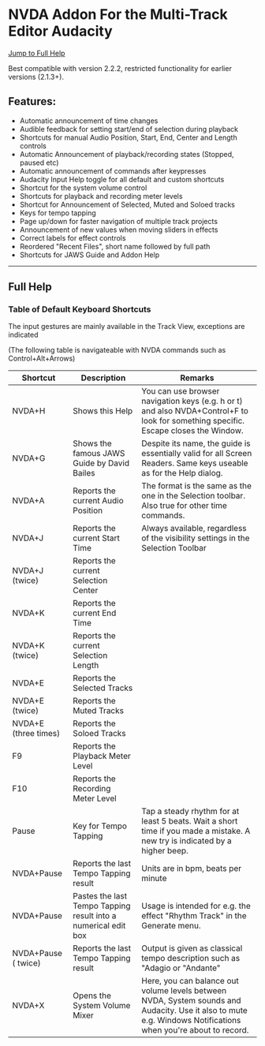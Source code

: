 # NVDA Addon For the Multi-Track Editor Audacity #
[Jump to Full Help](#full_help)

Best compatible  with  version 2.2.2, restricted functionality for earlier versions (2.1.3+).

## Features:

* Automatic announcement of time changes
* Audible feedback for setting start/end of selection during playback
* Shortcuts for manual Audio Position, Start, End, Center and Length controls
* Automatic Announcement of playback/recording states (Stopped, paused etc)
* Automatic announcement of commands after keypresses
* Audacity Input Help toggle for all default and custom shortcuts
* Shortcut for the system volume control
* Shortcuts for playback and recording meter levels
* Shortcut for Announcement of Selected, Muted and Soloed tracks
* Keys for tempo tapping
* Page up/down for faster navigation of multiple track projects
* Announcement of new values when moving sliders in effects
* Correct labels for effect controls
* Reordered "Recent Files", short name followed by full path
* Shortcuts for JAWS Guide and Addon Help

----
## <a id="full_help">Full Help</a>

### Table of Default Keyboard Shortcuts
The input gestures  are mainly available in the Track View, exceptions are indicated

(The following table is navigateable  with NVDA commands such as Control+Alt+Arrows)

Shortcut | Description | Remarks 
----|----|----
NVDA+H | Shows this  Help | You can use browser navigation keys (e.g. h or t) and also NVDA+Control+F to look for  something specific. Escape closes the Window. 
NVDA+G | Shows the famous JAWS Guide by David Bailes | Despite its name, the guide is essentially valid for all Screen Readers. Same keys useable as for the Help dialog.  
NVDA+A | Reports the current Audio Position | The format is the same as the one in  the Selection toolbar. Also true for other time commands. 
NVDA+J | Reports the current Start Time | Always available, regardless of the visibility settings in the Selection Toolbar
NVDA+J (twice) | Reports the current Selection Center | 
NVDA+K | Reports the current End Time | 
NVDA+K (twice) | Reports the current Selection Length | 
NVDA+E | Reports the Selected Tracks | 
NVDA+E (twice) | Reports the Muted Tracks | 
NVDA+E (three times) | Reports the Soloed Tracks | 
F9 | Reports the Playback Meter Level| 
F10 | Reports the Recording  Meter Level| 
Pause | Key for Tempo Tapping | Tap a steady rhythm for at least 5 beats. Wait a short time if you made a mistake. A new try is indicated by a higher beep.   
NVDA+Pause | Reports the last Tempo Tapping result | Units are in bpm, beats per minute
NVDA+Pause | Pastes  the last Tempo Tapping result into a numerical edit box | Usage is intended for e.g. the effect "Rhythm Track" in the Generate menu.
NVDA+Pause ( twice) | Reports the last Tempo Tapping result | Output  is  given as classical tempo description such as    "Adagio or "Andante"
NVDA+X | Opens the System Volume Mixer | Here, you can balance out volume levels between NVDA, System sounds and Audacity. Use it also to mute e.g. Windows Notifications when you're about to record.

